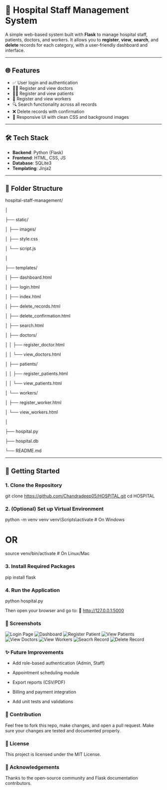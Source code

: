 # 🏥 Hospital Staff Management System

A simple web-based system built with **Flask** to manage hospital staff, patients, doctors, and workers. It allows you to **register**, **view**, **search**, and **delete** records for each category, with a user-friendly dashboard and interface.

---

## 🌐 Features

- ✅ User login and authentication  
- 👨‍⚕️ Register and view doctors  
- 🧑‍🦽 Register and view patients  
- 🧹 Register and view workers  
- 🔍 Search functionality across all records  
- ❌ Delete records with confirmation  
- 🎨 Responsive UI with clean CSS and background images  

---

## 🛠️ Tech Stack

- **Backend**: Python (Flask)  
- **Frontend**: HTML, CSS, JS  
- **Database**: SQLite3  
- **Templating**: Jinja2  

---

## 📂 Folder Structure

hospital-staff-management/

│

├── static/

│ ├── images/

│ ├── style.css

│ └── script.js

│

├── templates/

│ ├── dashboard.html

│ ├── login.html

│ ├── index.html

│ ├── delete_records.html

│ ├── delete_confirmation.html

│ ├── search.html

│ ├── doctors/

│ │ ├── register_doctor.html

│ │ └── view_doctors.html

│ ├── patients/

│ │ ├── register_patients.html

│ │ └── view_patients.html

│ └── workers/

│ ├── register_worker.html

│ └── view_workers.html

│

├── hospital.py

├── hospital.db

└── README.md


---

## 🚀 Getting Started

### 1. Clone the Repository
git clone https://github.com/Chandradeep05/HOSPITAL.git
cd HOSPITAL
### 2. (Optional) Set up Virtual Environment
python -m venv venv
venv\Scripts\activate      # On Windows
# OR
source venv/bin/activate   # On Linux/Mac
### 3. Install Required Packages
pip install flask
### 4. Run the Application
python hospital.py

Then open your browser and go to:
📎 http://127.0.0.1:5000

### 📸 Screenshots
![Login Page](static/images/login_screenshot.jpg)
![Dashboard](static/images/dashboard_screenshot.jpg)
![Register Patient](static/images/register_patient_screenshot.jpg)
![View Patients](static/images/view_patient_screenshot.jpg)
![View Doctors](static/images/view_doctor_screenshot.jpg)
![View Workers](static/images/view_doctor_screenshot.jpg)
![Seacrh Record](static/images/search_screenshot.jpg)
![Delete Record](static/images/delete_screenshot.jpg)

### ✨ Future Improvements
* Add role-based authentication (Admin, Staff)

* Appointment scheduling module

* Export reports (CSV/PDF)

* Billing and payment integration

* Add unit tests and validations

### 🤝 Contribution
Feel free to fork this repo, make changes, and open a pull request.
Make sure your changes are tested and documented properly.

### 📄 License
This project is licensed under the MIT License.

### 🙌 Acknowledgements
Thanks to the open-source community and Flask documentation contributors.

